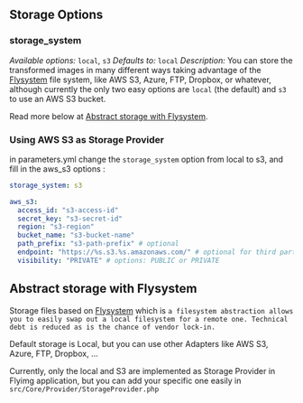 ## Storage Options

### storage_system
_Available options:_ `local`, `s3`
_Defaults to:_ `local`
_Description:_ You can store the transformed images in many different ways taking advantage of the [Flysystem](http://flysystem.thephpleague.com/) file system, like AWS S3, Azure, FTP, Dropbox, or whatever, although currently the only two easy options are `local` (the default) and `s3` to use an AWS S3 bucket.

Read more below at [Abstract storage with Flysystem](#abstract-storage-with-flysystem).

### Using AWS S3 as Storage Provider

in parameters.yml change the `storage_system` option from local to s3, and fill in the aws_s3 options :

```yml
storage_system: s3

aws_s3:
  access_id: "s3-access-id"
  secret_key: "s3-secret-id"
  region: "s3-region"
  bucket_name: "s3-bucket-name"
  path_prefix: "s3-path-prefix" # optional
  endpoint: "https://%s.s3.%s.amazonaws.com/" # optional for third party S3 compatible services, the format is https://<bucket-name>.s3.<region>.amazonaws.com/ 
  visibility: "PRIVATE" # options: PUBLIC or PRIVATE
```

## Abstract storage with Flysystem

Storage files based on [Flysystem](http://flysystem.thephpleague.com/) which is `a filesystem abstraction allows you to easily swap out a local filesystem for a remote one. Technical debt is reduced as is the chance of vendor lock-in.`

Default storage is Local, but you can use other Adapters like AWS S3, Azure, FTP, Dropbox, ...

Currently, only the local and S3 are implemented as Storage Provider in Flyimg application, but you can add your specific one easily in `src/Core/Provider/StorageProvider.php`
